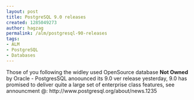```yaml
---
layout: post
title: PostgreSQL 9.0 releases
created: 1285049273
author: hagzag
permalink: /alm/postgresql-90-releases
tags:
- ALM
- PostgreSQL
- Databases
---
```

<p>Those of you following the widley used OpenSource database <strong>Not Owned</strong> by Oracle - PostgresSQL anoounced its 9.0 ver release yesterday, 9.0 has promised to deliver quite a large set of enterprise class features, see announcment @: http://www.postgresql.org/about/news.1235</p>
